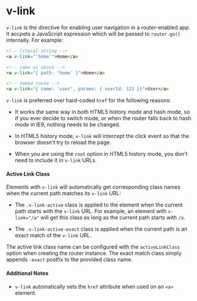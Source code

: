 # v-link

`v-link` is the directive for enabling user navigation in a router-enabled app. It accpets a JavaScript expression which will be passed to `router.go()` internally. For example:

``` html
<!-- literal string -->
<a v-link="'home'">Home</a>

<!-- same as above -->
<a v-link="{ path: 'home' }">Home</a>

<!-- named route -->
<a v-link="{ name: 'user', params: { userId: 123 }}">User</a>
```

`v-link` is preferred over hard-coded `href` for the following reasons:

- It works the same way in both HTML5 history mode and hash mode, so if you ever decide to switch mode, or when the router falls back to hash mode in IE9, nothing needs to be changed.

- In HTML5 history mode, `v-link` will intercept the click event so that the browser doesn't try to reload the page.

- When you are using the `root` option in HTML5 history mode, you don't need to include it in `v-link` URLs.

#### Active Link Class

Elements with `v-link` will automatically get corresponding class names when the current path matches its `v-link` URL:

- The `.v-link-active` class is applied to the element when the current path starts with the `v-link` URL. For example, an element with `v-link="/a"` will get this class as long as the current path starts with `/a`.

- The `.v-link-active-exact` class is applied when the current path is an exact match of the `v-link` URL.

The active link class name can be configured with the `activeLinkClass` option when creating the router instance. The exact match class simply appends `-exact` postfix to the provided class name.

#### Additional Notes

- `v-link` automatically sets the `href` attribute when used on an `<a>` element.
